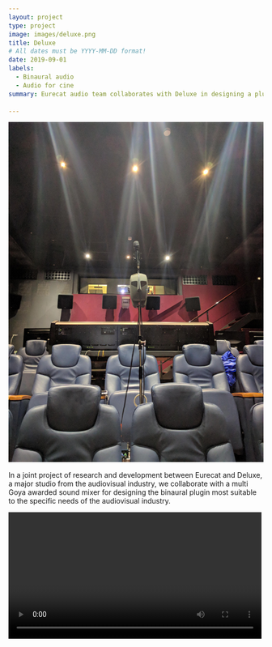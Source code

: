 ```yaml
---
layout: project
type: project
image: images/deluxe.png
title: Deluxe
# All dates must be YYYY-MM-DD format!
date: 2019-09-01
labels:
  - Binaural audio
  - Audio for cine
summary: Eurecat audio team collaborates with Deluxe in designing a plugin for mixing in binaural the soundtrack of audiovisual productions.

---
```


<div class="one wide column">
  <img class="ui centered medium image" src="/images/deluxe_cine_reduced.jpg">
</div>

In a joint project of research and development between Eurecat and Deluxe, a major studio from the audiovisual industry, we collaborate with a multi Goya awarded sound mixer for designing the binaural plugin most suitable to the specific needs of the audiovisual industry.<br />

<video controls width="500">

    <source src="/videos/deluxe_demo.webm"
            type="video/webm">

    Sorry, your browser doesn't support embedded videos.
</video>
